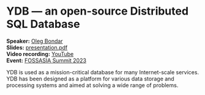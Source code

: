 # YDB — an open-source Distributed SQL Database

**Speaker:** [Oleg Bondar](https://www.linkedin.com/in/olegbondar2000/)\
**Slides:** [presentation.pdf](presentation.pdf)\
**Video recording:** [YouTube](https://www.youtube.com/watch?v=A0O7yr9_1Tg)\
**Event:** [FOSSASIA Summit 2023](https://eventyay.com/e/7cfe0771/session/8289)
 
YDB is used as a mission-critical database for many Internet-scale services.
YDB has been designed as a platform for various data storage and processing systems and aimed at solving a wide range of problems.
